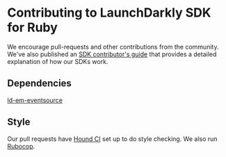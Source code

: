 Contributing to LaunchDarkly SDK for Ruby
=========================================

We encourage pull-requests and other contributions from the community. We've also published an [SDK contributor's guide](http://docs.launchdarkly.com/v1.0/docs/sdk-contributors-guide) that provides a detailed explanation of how our SDKs work.

Dependencies
------------
[ld-em-eventsource](https://github.com/launchdarkly/em-eventsource)


Style
-----

Our pull requests have [Hound CI](https://houndci.com/) set up to do style checking.
We also run [Rubocop](https://github.com/bbatsov/rubocop).

